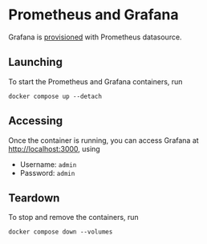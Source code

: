 # Prometheus and Grafana

Grafana is [provisioned](https://grafana.com/tutorials/provision-dashboards-and-data-sources/) with Prometheus datasource.

## Launching

To start the Prometheus and Grafana containers, run

```shell
docker compose up --detach
```

## Accessing

Once the container is running, you can access Grafana at [http://localhost:3000](http://localhost:3000), using

- Username: `admin`
- Password: `admin`

## Teardown

To stop and remove the containers, run

```shell
docker compose down --volumes
```
